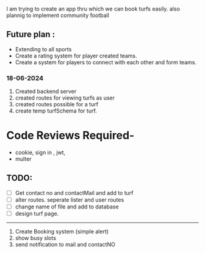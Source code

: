 I am trying to create an app thru which we can book turfs easily. also plannig to implement community football

## Future plan :
- Extending to all sports
- Create a rating system for player created teams.
- Create a system for players to connect with each other and form teams.



### 18-06-2024
1. Created backend server
2. created routes for viewing turfs as user
3. created routes possible for a turf
4. create temp turfSchema for turf.


# Code Reviews Required-
- cookie, sign in , jwt, 
- multer


## TODO:
- [ ] Get contact no and contactMail and add to turf
- [ ] alter routes. seperate lister and user routes
- [ ] change name of file and add to database
- [ ] design turf page.

--------------------------------
1. Create Booking system (simple alert)
2. show busy slots
3. send notification to mail and contactNO

